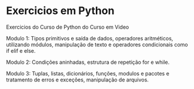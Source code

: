# Exercicios em Python
 Exercicios do Curso de Python do Curso em Video

 Modulo 1: Tipos primitivos e saída de dados, operadores aritméticos, utilizando módulos, manipulação de texto e operadores condicionais como if elif e else.
 
 Modulo 2: Condições aninhadas, estrutura de repetição for e while.
 
 Modulo 3: Tuplas, listas, dicionários, funções, modulos e pacotes e tratamento de erros e exceções, manipulação de arquivos.
